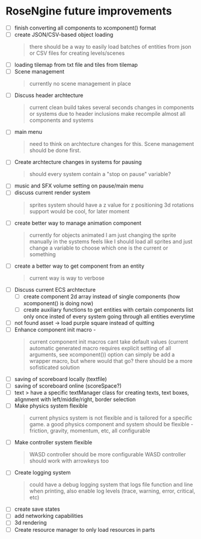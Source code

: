 # RoseNgine future improvements

- [ ] finish converting all components to xcomponent() format
- [ ] create JSON/CSV-based object loading
    > there should be a way to easily load batches of entities from json or CSV files for creating levels/scenes
- [ ] loading tilemap from txt file and tiles from tilemap
- [ ] Scene management
    > currently no scene management in place
- [ ] Discuss header archtecture
    > current clean build takes several seconds
    > changes in components or systems due to header inclusions make recompile almost all components and systems
- [ ] main menu
    > need to think on archtecture changes for this. Scene management should be done first.
- [ ] Create archtecture changes in systems for pausing
    > should every system contain a "stop on pause" variable?
- [ ] music and SFX volume setting on pause/main menu
- [ ] discuss current render system
    > sprites system should have a z value for z positioning
    > 3d rotations support would be cool, for later moment
- [ ] create better way to manage animation component
    > currently for objects animated I am just changing the sprite manually in the systems
    > feels like I should load all sprites and just change a variable to choose which one is the current or something
- [ ] create a better way to get component from an entity
    > current way is way to verbose
- [ ] Discuss current ECS archtecture
  - [ ] create component 2d array instead of single components (how xcomponent() is doing now)
  - [ ] create auxiliary functions to get entities with certain components list only once insted of every system going through all entities everytime
- [ ] not found asset -> load purple square instead of quitting
- [ ] Enhance component init macro -
    > current component init macros cant take default values (current automatic generated macro requires explicit setting of all arguments, see xcomponent())
    > option can simply be add a wrapper macro, but where would that go? there should be a more sofisticated solution
- [ ] saving of scoreboard locally (textfile)
- [ ] saving of scoreboard online (scoreSpace?)
- [ ] text > have a specific textManager class for creating texts, text boxes, alignment with left/middle/right, border selection
- [ ] Make physics system flexible
    > current physics system is not flexible and is tailored for a specific game. a good physics component and system should be flexible - friction, gravity, momentum, etc, all configurable
- [ ] Make controller system flexible
    > WASD controller should be more configurable
    > WASD controller should work with arrowkeys too
- [ ] Create logging system
    > could have a debug logging system that logs file function and line when printing, also enable log levels (trace, warning, error, critical, etc)
- [ ] create save states
- [ ] add networking capabilities
- [ ] 3d rendering
- [ ] Create resource manager to only load resources in parts
